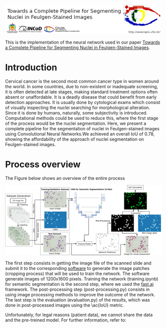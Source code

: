 <img src="fig/header.png" alt="Header - LAPIX">

This is the implementation of the neural network used in our paper <a href="url">Towards a Complete Pipeline for Segmenting Nuclei in Feulgen-Stained Images</a>.

<h1>Introduction</h1>
  
Cervical cancer is the second most common cancer type in women around the world. In some countries, due to non-existent or inadequate screening, it is often detected at late stages, making standard treatment options often absent or unaffordable. It is a deadly disease that could benefit from early detection approaches. It is usually done by cytological exams which consist of visually inspecting the nuclei searching for morphological alteration. Since it is done by humans, naturally, some subjectivity is introduced. Computational methods could be used to reduce this, where the first stage of the process would be the nuclei segmentation. Here, we present a complete pipeline for the segmentation of nuclei in Feulgen-stained images using Convolutional Neural Networks.We achieved an overall IoU of 0.78, showing the affordability of the approach of nuclei segmentation on Feulgen-stained images.

<h1>Process overview</h1>

The Figure below shows an overview of the entire process

<img src="fig/abstract_figure.png" alt="process_overview">

The first step consists in getting the image file of the scanned slide and submit it to the corresponding <a href="https://www.zeiss.com/microscopy/int/products/microscope-software/zen-lite.html">software</a> to generate the image patches (cropping process) that will be used to train the network. The software generate images of 1200x1600 pixels. Training the network (training.ipynb) for semantic segmentation is the second step, where we used the <a href="https://www.fast.ai/">fast.ai</a> framework. The post-processing step (post-processing.py) consists in using image processing methods to improve the outcome of the network. The last step is the evaluation (evaluation.py) of the results, which was done in post-processed images using the \ac{IoU} metric.

Unfortunately, for legal reasons (patient data), we cannot share the data and the pre-treined model. For further information, refer to:
